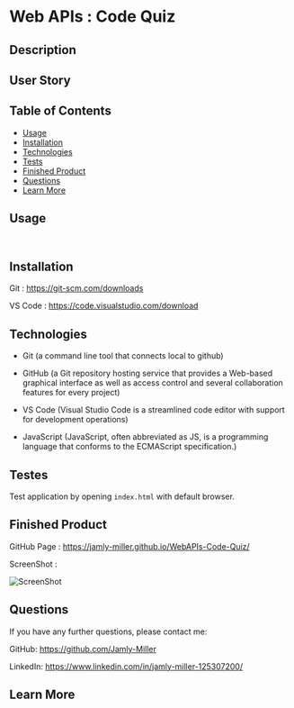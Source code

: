 # Web APIs : Code Quiz

## Description




## User Story



 
## Table of Contents

* [Usage](#usage)
* [Installation](#installation)
* [Technologies](#technologies)
* [Tests](#tests)
* [Finished Product](#finished-product)
* [Questions](#questions)
* [Learn More](#learn-more)


## Usage

```


```


## **Installation**

Git : https://git-scm.com/downloads

VS Code : https://code.visualstudio.com/download


## Technologies

* Git (a command line tool that connects local to github)

* GitHub (a Git repository hosting service that provides a Web-based graphical interface as well as access control and several collaboration features for every project)

* VS Code (Visual Studio Code is a streamlined code editor with support for development operations)

* JavaScript (JavaScript, often abbreviated as JS, is a programming language that conforms to the ECMAScript specification.)


## Testes

Test application by opening ``` index.html ``` with default browser.


## Finished Product

GitHub Page : https://jamly-miller.github.io/WebAPIs-Code-Quiz/

ScreenShot :

![ScreenShot](./assets/images/screenshot.jpg)


## Questions

If you have any further questions, please contact me:

GitHub: https://github.com/Jamly-Miller

LinkedIn: https://www.linkedin.com/in/jamly-miller-125307200/


## Learn More


